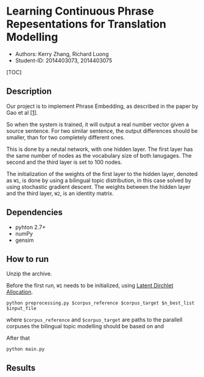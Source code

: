 Learning Continuous Phrase Repesentations for Translation Modelling
===================================================================

* Authors: Kerry Zhang, Richard Luong
* Student-ID: 2014403073, 2014403075

[TOC]

Description
-----------

Our project is to implement Phrase Embedding, as described in the paper by Gao et al [\[1\]](http://research.microsoft.com/pubs/211749/nn4smt.acl.v9.pdf).

So when the system is trained, it will output a real number vector given a source sentence. For two similar sentence, the output differences should be smaller, than for two completely different ones.

This is done by a neutal network, with one hidden layer. The first layer has the same number of nodes as the vocabulary size of both lanugages. The second and the third layer is set to 100 nodes.

The initialization of the weights of the first layer to the hidden layer, denoted as `W1`, is done by using a bilingual topic distribution, in this case solved by using stochastic gradient descent. The weights between the hidden layer and the third layer, `W2`, is an identity matrix.

Dependencies
------------

* pyhton 2.7+
* numPy
* gensim

How to run
----------

Unzip the archive.

Before the first run, `W1` needs to be initialized, using [Latent Dirchlet Allocation](#latent-dirchlet-allocation).

	python preprocessing.py $corpus_reference $corpus_target $n_best_list $input_file

where `$corpus_reference` and `$corpus_target` are paths to the parallell corpuses the bilingual topic modelling should be based on and 

After that 

	python main.py

Results
-------

